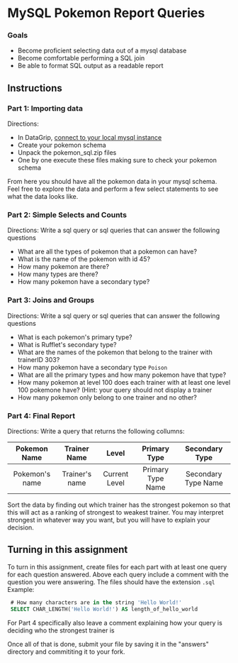 # MySQL Pokemon Report Queries

### Goals
* Become proficient selecting data out of a mysql database
* Become comfortable performing a SQL join
* Be able to format SQL output as a readable report

## Instructions

### Part 1: Importing data
Directions:

* In DataGrip, [connect to your local mysql instance](https://www.jetbrains.com/help/idea/connecting-to-a-database.html#mysql)
* Create your pokemon schema
* Unpack the pokemon_sql.zip files
* One by one execute these files making sure to check your pokemon schema

From here you should have all the pokemon data in your mysql schema. Feel free to explore the data and perform a few select statements to see what the data looks like.

### Part 2: Simple Selects and Counts

Directions: Write a sql query or sql queries that can answer the following questions

* What are all the types of pokemon that a pokemon can have?
* What is the name of the pokemon with id 45?
* How many pokemon are there?
* How many types are there?
* How many pokemon have a secondary type?

### Part 3: Joins and Groups
Directions: Write a sql query or sql queries that can answer the following questions


* What is each pokemon's primary type?
* What is Rufflet's secondary type?
* What are the names of the pokemon that belong to the trainer with trainerID 303?
* How many pokemon have a secondary type `Poison`
* What are all the primary types and how many pokemon have that type?
* How many pokemon at level 100 does each trainer with at least one level 100 pokemone have? (Hint: your query should not display a trainer
* How many pokemon only belong to one trainer and no other?

### Part 4: Final Report

Directions: Write a query that returns the following collumns:

| Pokemon Name | Trainer Name | Level | Primary Type | Secondary Type |
|:------------:|:------------:|:-----:|:------------:|:--------------:|
| Pokemon's name| Trainer's name| Current Level| Primary Type Name| Secondary Type Name|

Sort the data by finding out which trainer has the strongest pokemon so that this will act as a ranking of strongest to weakest trainer. You may interpret strongest in whatever way you want, but you will have to explain your decision.

## Turning in this assignment

To turn in this assignment, create files for each part with at least one query for each question answered. Above each query include a comment with the question you were answering. The files should have the extension `.sql`
Example: 

```SQL
 # How many characters are in the string 'Hello World!'
 SELECT CHAR_LENGTH('Hello World!') AS length_of_hello_world
```

For Part 4 specifically also leave a comment explaining how your query is deciding who the strongest trainer is

Once all of that is done, submit your file by saving it in the "answers" directory and commititing it to your fork.
